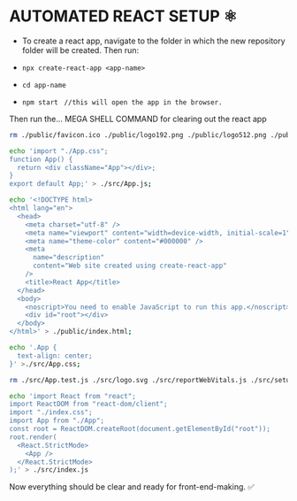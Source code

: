 # AUTOMATED REACT SETUP ⚛️

- To create a react app, navigate to the folder in which the new repository folder will be created. Then run:

- ```npx create-react-app <app-name>```
- ```cd app-name```
- ```npm start``` ``` //this will open the app in the browser.```

Then run the...
MEGA SHELL COMMAND for clearing out the react app
    
```bash
rm ./public/favicon.ico ./public/logo192.png ./public/logo512.png ./public/manifest.json ./public/robots.txt; 

echo 'import "./App.css";
function App() {
  return <div className="App"></div>;
}
export default App;' > ./src/App.js; 

echo '<!DOCTYPE html>
<html lang="en">
  <head>
    <meta charset="utf-8" />
    <meta name="viewport" content="width=device-width, initial-scale=1" />
    <meta name="theme-color" content="#000000" />
    <meta
      name="description"
      content="Web site created using create-react-app"
    />
    <title>React App</title>
  </head>
  <body>
    <noscript>You need to enable JavaScript to run this app.</noscript>
    <div id="root"></div>
  </body>
</html>' > ./public/index.html;

echo '.App {
  text-align: center;
}' >./src/App.css;

rm ./src/App.test.js ./src/logo.svg ./src/reportWebVitals.js ./src/setupTests.js; 

echo 'import React from "react";
import ReactDOM from "react-dom/client";
import "./index.css";
import App from "./App";
const root = ReactDOM.createRoot(document.getElementById("root"));
root.render(
  <React.StrictMode>
    <App />
  </React.StrictMode>
);' > ./src/index.js 
```
Now everything should be clear and ready for front-end-making. ✅
